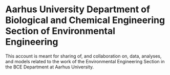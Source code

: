 # Aarhus University Department of Biological and Chemical Engineering Section of **Environmental Engineering**
This account is meant for sharing of, and collaboration on, data, analyses, and models related to the work of the Environmental Engineering Section in the BCE Department at Aarhus University.
